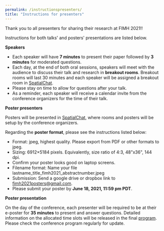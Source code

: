 ```yaml
---
permalink: /instructionspresenters/
title: "Instructions for presenters"
---
```


Thank you to all presenters for sharing their research at FIMH 2021!!

Instructions for both talks' and posters' presentations are listed below.

**Speakers**

* Each speaker will have **7 minutes** to present their paper followed by **3 minutes** for moderated questions. 
* Each day, at the end of both oral sessions, speakers will meet with the audience to discuss their talk and research in **breakout rooms**. Breakout rooms will last 30 minutes and each speaker will be assigned a breakout room in [SpatialChat](https://spatial.chat/).
* Please stay on time to allow for questions after your talk.
* As a reminder, each speaker will receive a calendar invite from the conference organizers for the time of their talk.

**Poster presenters**

Posters will be presented in [SpatialChat](https://spatial.chat/), where rooms and posters will be setup by the conference organizers.

Regarding the **poster format**, please see the instructions listed below:
* Format: jpeg, highest quality. Please export from PDF or other formats to jpeg.
* Sizing: 6912×5184 pixels. Equivalently, size ratio of 4:3, 48"x36", 144 dpi.
* Confirm your poster looks good on laptop screens.
* Filename format: Name your file lastname_title_fimh2021_abstractnumber.jpeg
* Submission: Send a google drive or dropbox link to fimh2021posters@gmail.com.
* Please submit your poster by **June 18, 2021, 11:59 pm PDT**.

**Poster presentation**

On the day of the conference, each presenter will be required to be at their e-poster for **35 minutes** to present and answer questions. Detailed information on the allocated time slots will be released in the final [program](https://fimh2021.github.io/program/). Please check the conference program regularly for update.  
